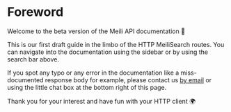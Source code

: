 # Foreword

Welcome to the beta version of the Meili API documentation 🐣

This is our first draft guide in the limbo of the HTTP MeiliSearch routes.
You can navigate into the documentation using the sidebar or by using the search bar above.

If you spot any typo or any error in the documentation like a miss-documented response body for example,
please contact us [by email](mailto:bonjour@meilisearch.com) or using the little chat box at the bottom right of this page.

Thank you for your interest and have fun with your HTTP client 🌍

